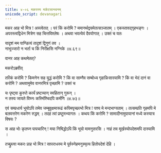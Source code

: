 ```yaml
---
title: ४-०६ मकरस्य मर्कटसान्त्वनम्
unicode_script: devanagari
---
```


मकर आह भो मित्र ! अस्त्वेतत् । परं किं करोमि ? ममानर्थद्वयमेतत्सञ्जातम् । एकस्तावद्गृहभङ्गः । अपरस्त्वद्विधेन मित्रेण सह चित्तविश्लेषः । अथवा भवत्येवं दैवयोगात् । उक्तं च यतः

यादृशं मम पाण्डित्यं तादृशं द्विगुणं तव ।  
नाभूज्जारो न भर्ता च किं निरीक्षसि नग्निके ॥४.६९॥

वानर आह कथमेतत्?

मकरोऽब्रवीत्

<div class="js_include" url="../upakathAH/04-11_hAlikadampatIkathA.md"  newLevelForH1="3" includeTitle="true"> </div>

तत्किं करोमि ? किमनेन सह युद्धं करोमि ? किं वा साम्नैव सम्बोध्य गृहान्निःसारयामि ? किं वा भेदं दानं वा करोमि ? अथवामुमेव वानरमित्रं पृच्छामि ? उक्तं च

यः पृष्ट्वा कुरुते कार्यं प्रष्टव्यान् स्वहितान् गुरून् ।  
न तस्य जायते विघ्नः कस्मिंश्चिदपि कर्मणि ॥४.७३॥

एवं सम्प्रधार्य भूयोऽपि तमेव जम्बूवृक्षमारूढं कपिमपृच्छत्भो मित्र ! पश्य मे मन्दभाग्यताम् । तत्सम्प्रति गृहमपि मे बलवत्तरेण मकरेण रुद्धम् । तदहं त्वां प्रष्टुमभ्यागतः । कथय किं करोमि ? सामादीनामुपायानां मध्ये कस्यात्र विषयः ?

स आह भोः कृतघ्न पापचारिन् ! मया निषिद्धोऽपि किं भूयो मामनुसरसि । नाहं तव मूर्खस्योपदेशमपि दास्यामि ।  

तच्छ्रुत्वा मकरः प्राह भो मित्र ! सापराधस्य मे पूर्वस्नेहमनुस्मृत्य हितोपदेशं देहि ।  
